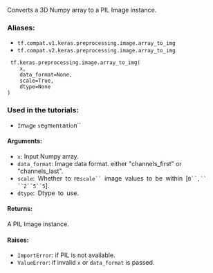 
Converts a 3D Numpy array to a PIL Image instance.
### Aliases:
- `tf.compat.v1.keras.preprocessing.image.array_to_img`
- `tf.compat.v2.keras.preprocessing.image.array_to_img`

```
 tf.keras.preprocessing.image.array_to_img(
    x,
    data_format=None,
    scale=True,
    dtype=None
)
```
### Used in the tutorials:
- ``I``m``a``g``e`` ``s``e``g``m``e``n``t``a``t``i``o``n``
#### Arguments:
- `x`: Input Numpy array.
- `data_format`: Image data format. either "channels_first" or "channels_last".
- `scale`:` `Whether` `to` `re`scale`` `image` `values` `to` `be` `within` `[`0``,`` ``2``5``5`].
- `dtype`:` `Dtype` `to` `use.
#### Returns:

A PIL Image instance.
#### Raises:
- `ImportError`: if PIL is not available.
- `ValueError`: if invalid `x` or `data_format` is passed.
